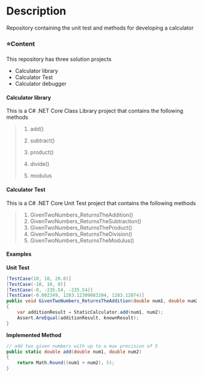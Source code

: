 # Description

Repository containing the unit test and methods for developing a calculator

### :star:Content 

This repository has three solution projects

* Calculator library
* Calculator Test
* Calculator debugger

#### Calculator library

This is a C# .NET Core Class Library project that contains the following methods

> 1. add()
>
> 2. subtract()
> 3. product()
> 4. divide()
> 5. modulus

#### Calculator Test

This is a C# .NET Core Unit Test project that contains the following methods

> 1. GivenTwoNumbers_ReturnsTheAddition()
> 2. GivenTwoNumbers_ReturnsTheSubtraction()
> 3. GivenTwoNumbers_ReturnsTheProduct()
> 4. GivenTwoNumbers_ReturnsTheDivision()
> 5. GivenTwoNumbers_ReturnsTheModulus()

#### Examples

**Unit Test**

```c#
[TestCase(10, 10, 20.0)]
[TestCase(-10, 10, 0)]
[TestCase(-0, -235.54, -235.54)]
[TestCase(-0.002349, 1283.12309083204, 1283.12074)]
public void GivenTwoNumbers_ReturnsTheAddition(double num1, double num2, double knownResult)
{
    var additionResult = StaticCalculator.add(num1, num2);
    Assert.AreEqual(additionResult, knownResult);
}
```

**Implemented Method**

```c#
// add two given numbers with up to a max precision of 5
public static double add(double num1, double num2)
{
    return Math.Round((num1 + num2), 5);          
}
```

